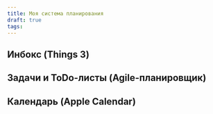 ```yaml
---
title: Моя система планирования
draft: true
tags:
---
```

## Инбокс (Things 3)
## Задачи и ToDo-листы (Agile-планировщик)
## Календарь (Apple Calendar)
